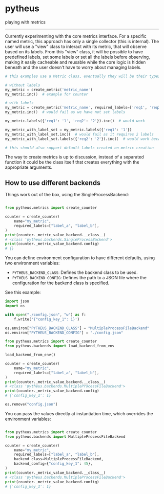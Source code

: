 # pytheus

playing with metrics

---

Currently experimenting with the core metrics interface.
For a specific named metric, this approach has only a single collector (this is internal). The user will use a "view" class to interact with its metric, that will observe based on its labels.
From this "view" class, it will be possible to have predefined labels, set some labels or set all the labels before observing, making it easily cacheable and reusable while the core logic is hidden beneath and the user doesn't have to worry about managing labels.

```python
# this examples use a Metric class, eventually they will be their types (Counter, Gauge,..)

# without labels
my_metric = create_metric('metric_name')
my_metric.inc()  # example for counter

# with labels
my_metric = create_metric('metric_name', required_labels=['req1', 'req2'])
my_metric.inc()  # would fail as we have not set labels

my_metric.labels({'req1': '1', 'req2': '2'}).inc()  # would work

my_metric_with_label_set = my_metric.labels({'req1': '1'})
my_metric_with_label_set.inc()  # would fail as it requires 2 labels
my_metric_with_label_set.labels({'req2': '2'}).inc()  # would work because it has an already set label and now it has both the requires ones!

# this should also support default labels created on metric creation

```

The way to create metrics is up to discussion, instead of a separated function it could be the class itself that creates everything with the appropriate arguments.

## How to use different backends

Things work out of the box, using the SingleProcessBackend:

```python

from pytheus.metrics import create_counter

counter = create_counter(
    name="my_metric",
    required_labels=["label_a", "label_b"],
)
print(counter._metric_value_backend.__class__)
# <class 'pytheus.backends.SingleProcessBackend'>
print(counter._metric_value_backend.config)
# {}
```

You can define environment configuration to have different defaults, using two environment variables:

- `PYTHEUS_BACKEND_CLASS`: Defines the backend class to be used.
- `PYTHEUS_BACKEND_CONFIG`: Defines the path to a JSON file where the configuration for the backend class is specified.

See this example:

```python
import json
import os

with open("./config.json", "w") as f:
    f.write('{"config_key_1": 1}')

os.environ["PYTHEUS_BACKEND_CLASS"] = "MultipleProcessFileBackend"
os.environ["PYTHEUS_BACKEND_CONFIG"] = "./config.json"

from pytheus.metrics import create_counter
from pytheus.backends import load_backend_from_env

load_backend_from_env()

counter = create_counter(
    name="my_metric",
    required_labels=["label_a", "label_b"],
)
print(counter._metric_value_backend.__class__)
# <class 'pytheus.backends.MultipleProcessFileBackend'>
print(counter._metric_value_backend.config)
# {'config_key_1': 1}

os.remove("config.json")
```

You can pass the values directly at instantiation time, which overrides the environment variables:

```python

from pytheus.metrics import create_counter
from pytheus.backends import MultipleProcessFileBackend

counter = create_counter(
    name="my_metric",
    required_labels=["label_a", "label_b"],
    backend_class=MultipleProcessFileBackend,
    backend_config={"config_key_1": 45},
)
print(counter._metric_value_backend.__class__)
# <class 'pytheus.backends.MultipleProcessFileBackend'>
print(counter._metric_value_backend.config)
# {'config_key_1': 1}
```